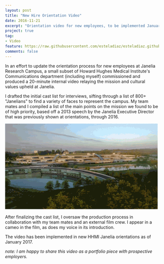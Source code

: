 ```yaml
---
layout: post
title: "New Hire Orientation Video"
date: 2016-11-21
excerpt: "Orientation video for new employees, to be implemented January 2017."
project: true
tag:
- Video
feature: https://raw.githubusercontent.com/esteladiaz/esteladiaz.github.io/master/assets/img/newHireFeature.png
comments: false
---
```


In an effort to update the orientation process for new employees at Janelia Research Campus, a small subset of Howard Hughes Medical Institute's Communications department (including myself) commissioned and produced a 20-minute internal video relaying the mission and cultural values upheld at Janelia.

I drafted the initial cast list for interviews, sifting through a list of 800+ "Janelians" to find a variety of faces to represent the campus. My team mates and I compiled a list of the main points on the mission we found to be of high priority, based off a 2013 speech by the Janelia Executive Director that was previously shown at orientations, through 2016.

![New Hire Gif](../assets/img/newHire.gif)

After finalizing the cast list, I oversaw the production process in collaboration with my team mates and an external film crew. I appear in a cameo in the film, as does my voice in its introduction.

The video has been implemented in new HHMI Janelia orientations as of January 2017.

*note: I am happy to share this video as a portfolio piece with prospective employers.*
